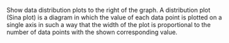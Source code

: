 Show data distribution plots to the right of the graph. A distribution plot (Sina plot) is a diagram in which the value of each data point is plotted on a single axis in such a way that the width of the plot is proportional to the number of data points with the shown corresponding value.